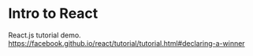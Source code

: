 # Intro to React
React.js tutorial demo.
https://facebook.github.io/react/tutorial/tutorial.html#declaring-a-winner
